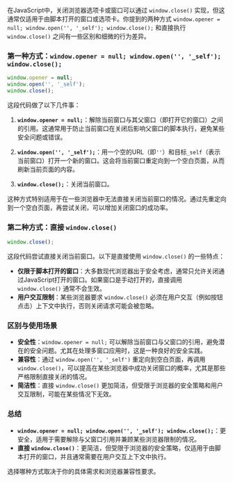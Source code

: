 在JavaScript中，关闭浏览器选项卡或窗口可以通过 `window.close()` 实现，但这通常仅适用于由脚本打开的窗口或选项卡。你提到的两种方式 `window.opener = null; window.open('', '_self'); window.close();` 和直接执行 `window.close()` 之间有一些区别和细微的行为差异。

### 第一种方式：`window.opener = null; window.open('', '_self'); window.close();`

```javascript
window.opener = null;
window.open('', '_self');
window.close();
```

这段代码做了以下几件事：

1. **`window.opener = null;`**：解除当前窗口与其父窗口（即打开它的窗口）之间的引用。这通常用于防止当前窗口在关闭后影响父窗口的脚本执行，避免某些安全问题或错误。

2. **`window.open('', '_self');`**：用一个空的URL（即`''`）和目标`_self`（表示当前窗口）打开一个新的窗口。这会将当前窗口重定向到一个空白页面，从而刷新当前页面的内容。

3. **`window.close();`**：关闭当前窗口。

这种方式特别适用于在一些浏览器中无法直接关闭当前窗口的情况。通过先重定向到一个空白页面，再尝试关闭，可以增加关闭窗口的成功率。

### 第二种方式：直接 `window.close()`

```javascript
window.close();
```

这段代码尝试直接关闭当前窗口。以下是直接使用 `window.close()` 的一些特点：

- **仅限于脚本打开的窗口**：大多数现代浏览器出于安全考虑，通常只允许关闭通过JavaScript打开的窗口。如果窗口是手动打开的，直接调用 `window.close()` 通常不会生效。
- **用户交互限制**：某些浏览器要求 `window.close()` 必须在用户交互（例如按钮点击）上下文中执行，否则关闭请求可能会被忽略。

### 区别与使用场景

- **安全性**：`window.opener = null;` 可以解除当前窗口与父窗口的引用，避免潜在的安全问题。尤其在处理多窗口应用时，这是一种良好的安全实践。
- **兼容性**：通过 `window.open('', '_self')` 重定向到空白页面，再调用 `window.close()`，可以提高在某些浏览器中成功关闭窗口的概率，尤其是那些严格限制直接关闭的情况。
- **简洁性**：直接 `window.close()` 更加简洁，但受限于浏览器的安全策略和用户交互限制，可能在某些情况下无效。

### 总结

- **`window.opener = null; window.open('', '_self'); window.close();`**：更安全，适用于需要解除与父窗口引用并兼顾某些浏览器限制的情况。
- **直接 `window.close()`**：更简洁，但受限于浏览器的安全策略，仅适用于由脚本打开的窗口，并且通常需要在用户交互上下文中执行。

选择哪种方式取决于你的具体需求和浏览器兼容性要求。
